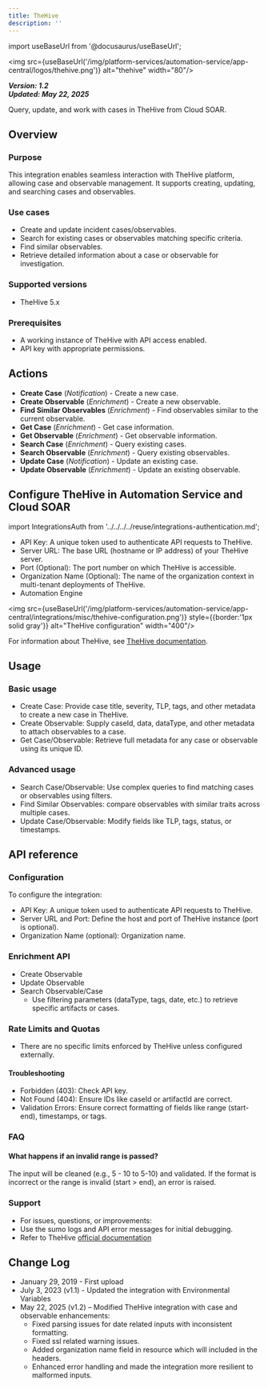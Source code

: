 ```yaml
---
title: TheHive
description: ''
---
```

import useBaseUrl from '@docusaurus/useBaseUrl';

<img src={useBaseUrl('/img/platform-services/automation-service/app-central/logos/thehive.png')} alt="thehive" width="80"/>

***Version: 1.2  
Updated: May 22, 2025***

Query, update, and work with cases in TheHive from Cloud SOAR.

## Overview

### Purpose

This integration enables seamless interaction with TheHive platform, allowing case and observable management. It supports creating, updating, and searching cases and observables.

### Use cases

* Create and update incident cases/observables.
* Search for existing cases or observables matching specific criteria.
* Find similar observables.
* Retrieve detailed information about a case or observable for investigation.

### Supported versions
* TheHive 5.x

### Prerequisites
* A working instance of TheHive with API access enabled.
* API key with appropriate permissions.

## Actions

* **Create Case** (*Notification*) - Create a new case.
* **Create Observable** (*Enrichment*) - Create a new observable.
* **Find Similar Observables** (*Enrichment*) - Find observables similar to the current observable.
* **Get Case** (*Enrichment*) - Get case information.
* **Get Observable** (*Enrichment*) - Get observable information.
* **Search Case** (*Enrichment*) - Query existing cases.
* **Search Observable** (*Enrichment*) - Query existing observables.
* **Update Case** (*Notification*) - Update an existing case.
* **Update Observable** (*Enrichment*) - Update an existing observable.

## Configure TheHive in Automation Service and Cloud SOAR

import IntegrationsAuth from '../../../../reuse/integrations-authentication.md';

<IntegrationsAuth/>

* API Key: A unique token used to authenticate API requests to TheHive.
* Server URL: The base URL (hostname or IP address) of your TheHive server.
* Port (Optional): The port number on which TheHive is accessible.
* Organization Name (Optional): The name of the organization context in multi-tenant deployments of TheHive.
* Automation Engine

<img src={useBaseUrl('/img/platform-services/automation-service/app-central/integrations/misc/thehive-configuration.png')} style={{border:'1px solid gray'}} alt="TheHive configuration" width="400"/>

For information about TheHive, see [TheHive documentation](https://docs.strangebee.com/).

## Usage

### Basic usage
* Create Case: Provide case title, severity, TLP, tags, and other metadata to create a new case in TheHive.
* Create Observable: Supply caseId, data, dataType, and other metadata to attach observables to a case.
* Get Case/Observable: Retrieve full metadata for any case or observable using its unique ID.

### Advanced usage
* Search Case/Observable: Use complex queries to find matching cases or observables using filters.
* Find Similar Observables: compare observables with similar traits across multiple cases.
* Update Case/Observable: Modify fields like TLP, tags, status, or timestamps.

## API reference

### Configuration
To configure the integration:
* API Key: A unique token used to authenticate API requests to TheHive.
* Server URL and Port: Define the host and port of TheHive instance (port is optional).
* Organization Name (optional): Organization name.

### Enrichment API
* Create Observable
* Update Observable
* Search Observable/Case
  * Use filtering parameters (dataType, tags, date, etc.) to retrieve specific artifacts or cases.

### Rate Limits and Quotas
* There are no specific limits enforced by TheHive unless configured externally.

#### Troubleshooting
* Forbidden (403): Check API key.
* Not Found (404): Ensure IDs like caseId or artifactId are correct.
* Validation Errors: Ensure correct formatting of fields like range (start-end), timestamps, or tags.

### FAQ

#### What happens if an invalid range is passed?
The input will be cleaned (e.g., 5 - 10 to 5-10) and validated. If the format is incorrect or the range is invalid (start > end), an error is raised.

### Support
* For issues, questions, or improvements:
* Use the sumo logs and API error messages for initial debugging.
* Refer to TheHive [official documentation](https://docs.thehive-project.org/)

## Change Log

* January 29, 2019 - First upload
* July 3, 2023 (v1.1) - Updated the integration with Environmental Variables
* May 22, 2025 (v1.2) – Modified TheHive integration with case and observable enhancements:
  * Fixed parsing issues for date related inputs with inconsistent formatting.
  * Fixed ssl related warning issues.
  * Added organization name field in resource which will included in the headers.
  * Enhanced error handling and made the integration more resilient to malformed inputs.
